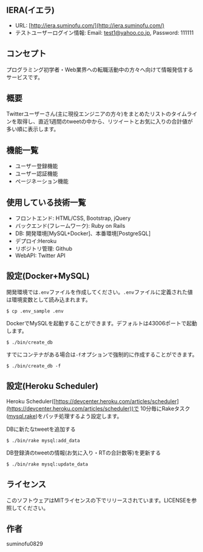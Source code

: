  ## IERA(イエラ)

 

- URL: [http://iera.suminofu.com/](http://iera.suminofu.com/)
- テストユーザーログイン情報: Email: test1@yahoo.co.jp, Password: 111111

 ## コンセプト
プログラミング初学者・Web業界への転職活動中の方々へ向けて情報発信するサービスです。

 ## 概要
Twitterユーザーさん(主に現役エンジニアの方々)をまとめたリストのタイムラインを取得し、直近1週間のtweetの中から、リツイートとお気に入りの合計値が多い順に表示します。

 ## 機能一覧
- ユーザー登録機能
- ユーザー認証機能
- ページネーション機能

 ## 使用している技術一覧
- フロントエンド: HTML/CSS, Bootstrap, jQuery
- バックエンド(フレームワーク): Ruby on Rails
- DB: 開発環境[MySQL+Docker]、本番環境[PostgreSQL]
- デプロイ:Heroku
- リポジトリ管理: Github
- WebAPI: Twitter API

## 設定(Docker+MySQL)

開発環境では`.env`ファイルを作成してください。`.env`ファイルに定義された値は環境変数として読み込まれます。
```
$ cp .env_sample .env
```
DockerでMySQLを起動することができます。デフォルトは43006ポートで起動します。
```
$ ./bin/create_db
```
すでにコンテナがある場合は`-f`オプションで強制的に作成することができます。
```
$ ./bin/create_db -f
```

## 設定(Heroku Scheduler)
Heroku Scheduler([https://devcenter.heroku.com/articles/scheduler](https://devcenter.heroku.com/articles/scheduler))で
10分毎にRakeタスク([mysql.rake](https://github.com/suminofu0829/tweet_fav_and_rt_count.app/blob/master/lib/tasks/mysql.rake "mysql.rake"))をパッチ処理するよう設定します。

DBに新たなtweetを追加する
```
$ ./bin/rake mysql:add_data
```
DB登録済のtweetの情報(お気に入り・RTの合計数等)を更新する
```
$ ./bin/rake mysql:update_data
```


## ライセンス

このソフトウェアはMITライセンスの下でリリースされています。LICENSEを参照してください。

  

## 作者

suminofu0829